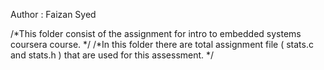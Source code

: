 
Author : Faizan Syed  


/*This folder consist of the assignment for intro to embedded systems coursera course. */
/*In this folder there are total assignment file ( stats.c and stats.h ) that are used for this assessment. */
